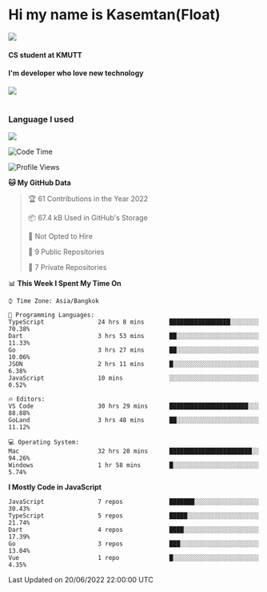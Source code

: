 # Hi my name is Kasemtan(Float)
![](https://64.media.tumblr.com/9c2a8f831efe8da556ffbf89cebb52c9/b86c1ab833a37e32-93/s1280x1920/d000dc22f75df64be2bc150f5fa69c4f6df6bb07.gifv)
#### CS student at KMUTT
#### I'm developer who love new technology
[![](https://github-readme-stats.vercel.app/api?username=FloatKasemtan&show_icons=true&theme=nightowl)]()
#
### Language I used
[![](https://github-readme-stats.vercel.app/api/top-langs/?username=FloatKasemtan&layout=compact&theme=nightowl)]()
<!--START_SECTION:waka-->
![Code Time](http://img.shields.io/badge/Code%20Time-476%20hrs%2036%20mins-blue)

![Profile Views](http://img.shields.io/badge/Profile%20Views-0-blue)

**🐱 My GitHub Data** 

> 🏆 61 Contributions in the Year 2022
 > 
> 📦 67.4 kB Used in GitHub's Storage 
 > 
> 🚫 Not Opted to Hire
 > 
> 📜 9 Public Repositories 
 > 
> 🔑 7 Private Repositories  
 > 
📊 **This Week I Spent My Time On** 

```text
⌚︎ Time Zone: Asia/Bangkok

💬 Programming Languages: 
TypeScript               24 hrs 8 mins       █████████████████░░░░░░░░   70.38% 
Dart                     3 hrs 53 mins       ██░░░░░░░░░░░░░░░░░░░░░░░   11.33% 
Go                       3 hrs 27 mins       ██░░░░░░░░░░░░░░░░░░░░░░░   10.06% 
JSON                     2 hrs 11 mins       █░░░░░░░░░░░░░░░░░░░░░░░░   6.38% 
JavaScript               10 mins             ░░░░░░░░░░░░░░░░░░░░░░░░░   0.52%

🔥 Editors: 
VS Code                  30 hrs 29 mins      ██████████████████████░░░   88.88% 
GoLand                   3 hrs 48 mins       ██░░░░░░░░░░░░░░░░░░░░░░░   11.12%

💻 Operating System: 
Mac                      32 hrs 20 mins      ███████████████████████░░   94.26% 
Windows                  1 hr 58 mins        █░░░░░░░░░░░░░░░░░░░░░░░░   5.74%

```

**I Mostly Code in JavaScript** 

```text
JavaScript               7 repos             ███████░░░░░░░░░░░░░░░░░░   30.43% 
TypeScript               5 repos             █████░░░░░░░░░░░░░░░░░░░░   21.74% 
Dart                     4 repos             ████░░░░░░░░░░░░░░░░░░░░░   17.39% 
Go                       3 repos             ███░░░░░░░░░░░░░░░░░░░░░░   13.04% 
Vue                      1 repo              █░░░░░░░░░░░░░░░░░░░░░░░░   4.35%

```



 Last Updated on 20/06/2022 22:00:00 UTC
<!--END_SECTION:waka-->
<!--
**FloatKasemtan/FloatKasemtan** is a ✨ _special_ ✨ repository because its `README.md` (this file) appears on your GitHub profile.

Here are some ideas to get you started:

- 🔭 I’m currently working on ...
- 🌱 I’m currently learning ...
- 👯 I’m looking to collaborate on ...
- 🤔 I’m looking for help with ...
- 💬 Ask me about ...
- 📫 How to reach me: ...
- 😄 Pronouns: ...
- ⚡ Fun fact: ...
-->
